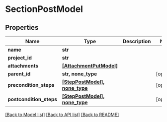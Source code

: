 # SectionPostModel


## Properties
Name | Type | Description | Notes
------------ | ------------- | ------------- | -------------
**name** | **str** |  | 
**project_id** | **str** |  | 
**attachments** | [**[AttachmentPutModel]**](AttachmentPutModel.md) |  | 
**parent_id** | **str, none_type** |  | [optional] 
**precondition_steps** | [**[StepPostModel], none_type**](StepPostModel.md) |  | [optional] 
**postcondition_steps** | [**[StepPostModel], none_type**](StepPostModel.md) |  | [optional] 

[[Back to Model list]](../README.md#documentation-for-models) [[Back to API list]](../README.md#documentation-for-api-endpoints) [[Back to README]](../README.md)


